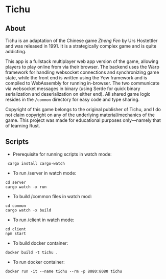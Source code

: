 # Tichu

## About

Tichu is an adaptation of the Chinese game *Zheng Fen* by Urs Hostettler and was released in 1991. It is a strategically complex game and is quite addicting. 

This app is a fullstack multiplayer web app version of the game, allowing players to play online from via their browser. The backend uses the Warp framework for handling websocket connections and synchronizing game state, while the front end is written using the Yew framework and is compiled to WebAssembly for running in-browser. The two communicate via websocket messages in binary (using Serde for quick binary serialization and deserialization on either end). All shared game logic resides in the `/common` directory for easy code and type sharing.

Copyright of this game belongs to the original publisher of Tichu, and I do not claim copyright on any of the underlying material/mechanics of the game. This project was made for educational purposes only—namely that of learning Rust. 

## Scripts
- Prerequisite for running scripts in watch mode: 
```
 cargo install cargo-watch
```

- To run /server in watch mode: 
```
cd server
cargo watch -x run
```

- To build /common files in watch mod:
```
cd common
cargo watch -x build
```

- To run /client in watch mode:
```
cd client
npm start
```

- To build docker container: 
```
docker build -t tichu .
```

- To run docker container: 
```
docker run -it --name tichu --rm -p 8080:8080 tichu
```